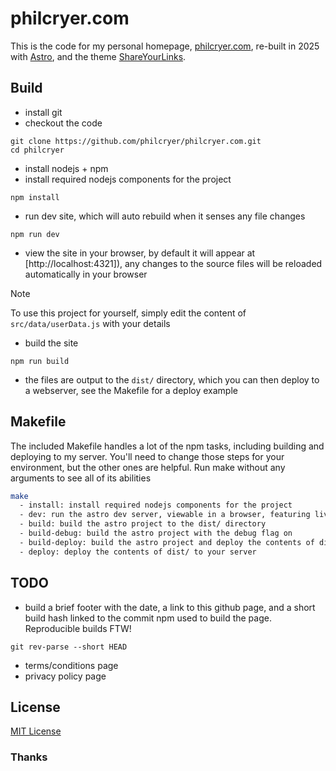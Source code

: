 # philcryer.com
 
This is the code for my personal homepage, [philcryer.com](http://philcryer.com), re-built in 2025 with [Astro](https://astro.build/), and the theme [ShareYourLinks](https://astro.build/themes/details/shareyourlinks/).
 
## Build
 
* install git
* checkout the code
 
```
git clone https://github.com/philcryer/philcryer.com.git
cd philcryer
```
* install nodejs + npm
* install required nodejs components for the project
 
```shell
npm install
```
 
* run dev site, which will auto rebuild when it senses any file changes
 
```shell
npm run dev
```
 
* view the site in your browser, by default it will appear at [http://localhost:4321]), any changes to the source files will be reloaded automatically in your browser
 
> [!NOTE]
> To use this project for yourself, simply edit the content of `src/data/userData.js` with your details
 
* build the site
 
```shell
npm run build
```
 
* the files are output to the `dist/` directory, which you can then deploy to a webserver, see the Makefile for a deploy example
 
## Makefile
 
The included Makefile handles a lot of the npm tasks, including building and deploying to my server. You'll need to change those steps for your environment, but the other ones are helpful. Run make without any arguments to see all of its abilities
 
```sh
make
  - install: install required nodejs components for the project
  - dev: run the astro dev server, viewable in a browser, featuring live reload on file changes
  - build: build the astro project to the dist/ directory
  - build-debug: build the astro project with the debug flag on
  - build-deploy: build the astro project and deploy the contents of dist/ to your server
  - deploy: deploy the contents of dist/ to your server
```
 
## TODO
 
* build a brief footer with the date, a link to this github page, and a short build hash linked to the commit npm used to build the page. Reproducible builds FTW!
 
```shell
git rev-parse --short HEAD
```
 
* terms/conditions page
* privacy policy page
  
## License
 
[MIT License](https://github.com/philcryer/philcryer.com/blob/main/LICENSE)
 
### Thanks
